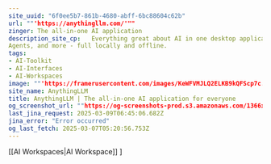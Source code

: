```yaml
---
site_uuid: "6f0ee5b7-861b-4680-abff-6bc88604c62b"
url: ""'https://anythingllm.com/'""
zinger: The all-in-one AI application
description_site_cp:   Everything great about AI in one desktop application. Chat with docs, use AI
Agents, and more - full locally and offline.
tags:
- AI-Toolkit
- AI-Interfaces
- AI-Workspaces
image: ""'https://framerusercontent.com/images/KeWFVMJLQ2ELKB9kQFScp7c.png'""
site_name: AnythingLLM
title: AnythingLLM | The all-in-one AI application for everyone
og_screenshot_url: ""https://og-screenshots-prod.s3.amazonaws.com/1366x768/80/false/b00a6b9616797dc425b1a4aa121f0c677b95e0b6fd16e0c5a440e8975e8757c2.jpeg""
last_jina_request: 2025-03-09T06:45:06.682Z
jina_error: "Error occurred"
og_last_fetch: 2025-03-07T05:20:56.753Z
---
```

[[AI Workspaces|AI Workspace]]
]
